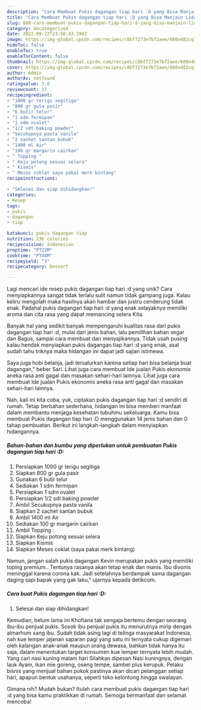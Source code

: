 ```yaml
---
description: "Cara Membuat Pukis dagangan tiap hari :D yang Bisa Manjain Lidah"
title: "Cara Membuat Pukis dagangan tiap hari :D yang Bisa Manjain Lidah"
slug: 860-cara-membuat-pukis-dagangan-tiap-hari-d-yang-bisa-manjain-lidah
category: Uncategorized
date: 2022-09-22T23:50:43.290Z
image: https://img-global.cpcdn.com/recipes/c8bf7273e7b72aee/680x482cq70/pukis-dagangan-tiap-hari-d-foto-resep-utama.jpg
hideToc: false
enableToc: true
enableTocContent: false
thumbnail: https://img-global.cpcdn.com/recipes/c8bf7273e7b72aee/680x482cq70/pukis-dagangan-tiap-hari-d-foto-resep-utama.jpg
cover: https://img-global.cpcdn.com/recipes/c8bf7273e7b72aee/680x482cq70/pukis-dagangan-tiap-hari-d-foto-resep-utama.jpg
author: Admin
authorAv: notfound
ratingvalue: 3.8
reviewcount: 17
recipeingredient:
- "1000 gr terigu segitiga"
- "800 gr gula pasir"
- "6 butir telur"
- "1 sdm fermipan"
- "1 sdm ovalet"
- "1/2 sdt baking powder"
- "Secukupnya pasta vanila"
- "2 sachet santan bubuk"
- "1400 ml Air"
- "100 gr margarin cairkan"
- " Topping "
- " Keju potong sesuai selera"
- " Kismis"
- " Meses coklat saya pakai merk bintang"
recipeinstructions:

- "Selesai dan siap dihidangkan!"
categories:
- Resep
tags:
- pukis
- dagangan
- tiap

katakunci: pukis dagangan tiap 
nutrition: 236 calories
recipecuisine: Indonesian
preptime: "PT22M"
cooktime: "PT44M"
recipeyield: "3"
recipecategory: Dessert

---
```





Lagi mencari ide resep pukis dagangan tiap hari :d yang unik? Cara menyiapkannya sangat tidak terlalu sulit namun tidak gampang juga. Kalau keliru mengolah maka hasilnya akan hambar dan justru cenderung tidak enak. Padahal pukis dagangan tiap hari :d yang enak selayaknya memiliki aroma dan cita rasa yang dapat memancing selera Kita.





Banyak hal yang sedikit banyak mempengaruhi kualitas rasa dari pukis dagangan tiap hari :d, mulai dari jenis bahan, lalu pemilihan bahan segar dan Bagus, sampai cara membuat dan menyajikannya. Tidak usah pusing kalau hendak menyiapkan pukis dagangan tiap hari :d yang enak,      asal sudah tahu triknya maka hidangan ini dapat jadi sajian istimewa.














Saya juga hobi belanja, jadi tersalurkan karena setiap hari bisa belanja buat dagangan,&#34; beber Sari. Lihat juga cara membuat Ide jualan Pukis ekonomis aneka rasa anti gagal dan masakan sehari-hari lainnya. Lihat juga cara membuat Ide jualan Pukis ekonomis aneka rasa anti gagal dan masakan sehari-hari lainnya.






Nah, kali ini kita coba, yuk, ciptakan pukis dagangan tiap hari :d sendiri di rumah. Tetap berbahan sederhana, hidangan ini bisa memberi manfaat dalam membantu menjaga kesehatan tubuhmu sekeluarga. Kamu bisa membuat Pukis dagangan tiap hari :D menggunakan 14 jenis bahan dan 0 tahap pembuatan. Berikut ini langkah-langkah dalam menyiapkan hidangannya.

<!--inarticleads1-->

##### Bahan-bahan dan bumbu yang diperlukan untuk pembuatan Pukis dagangan tiap hari :D:

1. Persiapkan 1000 gr terigu segitiga
1. Siapkan 800 gr gula pasir
1. Gunakan 6 butir telur
1. Sediakan 1 sdm fermipan
1. Persiapkan 1 sdm ovalet
1. Persiapkan 1/2 sdt baking powder
1. Ambil Secukupnya pasta vanila
1. Siapkan 2 sachet santan bubuk
1. Ambil 1400 ml Air
1. Sediakan 100 gr margarin cairkan
1. Ambil  Topping :
1. Siapkan  Keju potong sesuai selera
1. Siapkan  Kismis
1. Siapkan  Meses coklat (saya pakai merk bintang)


Namun, jangan salah pukis dagangan Kevin merupakan pukis yang memiliki toping premium.. Tentunya rasanya akan tetap enak dan manis. Ibu divonis meninggal karena corona kak. Jadi setelahnya berdampak sama dagangan daging sapi bapak yang gak laku,&#34; ujarnya kepada detikcom. 

<!--inarticleads2-->

##### Cara buat Pukis dagangan tiap hari :D:


1. Selesai dan siap dihidangkan!

Kemudian, belum lama ini Khofiana tak sengaja bertemu dengan seorang ibu-ibu penjual pukis. Sosok ibu penjual pukis itu menurutnya mirip dengan almarhum sang ibu. Sudah tidak asing lagi di telinga masyarakat Indonesia, nah kue lemper jajanan saparan pagi yang satu ini ternyata cukup digemari oleh kalangan anak-anak maupun orang dewasa, bahkan tidak hanya itu saja, dalam menentukan target konsumen kue lemper ternyata lebih mudah. Yang cari nasi kuning malam hari Silahkan dipesan Nasi kuningnya, dengan lauk Ayam, ikan mie goreng, oseng tempe, sambel plus kerupuk. Pelaku bisnis yang menjual bahan pokok pastinya akan dicari pelanggan setiap hari, apapun bentuk usahanya, seperti toko kelontong hingga swalayan. 

Gimana nih? Mudah bukan? Itulah cara membuat pukis dagangan tiap hari :d yang bisa kamu praktikkan di rumah. Semoga bermanfaat dan selamat mencoba!
